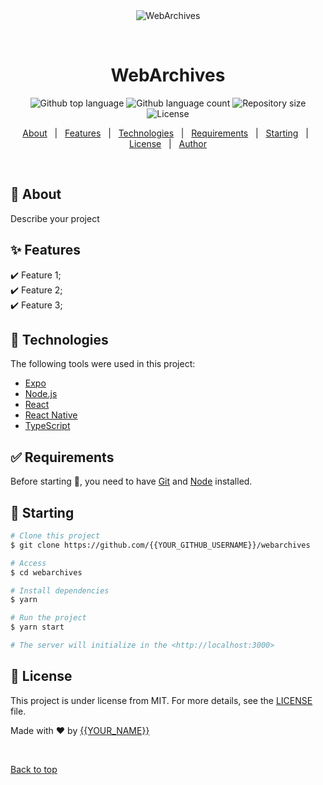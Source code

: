 <div align="center" id="top"> 
  <img src="./.github/app.gif" alt="WebArchives" />

  &#xa0;

  <!-- <a href="https://webarchives.netlify.app">Demo</a> -->
</div>

<h1 align="center">WebArchives</h1>

<p align="center">
  <img alt="Github top language" src="https://img.shields.io/github/languages/top/{{YOUR_GITHUB_USERNAME}}/webarchives?color=56BEB8">

  <img alt="Github language count" src="https://img.shields.io/github/languages/count/{{YOUR_GITHUB_USERNAME}}/webarchives?color=56BEB8">

  <img alt="Repository size" src="https://img.shields.io/github/repo-size/{{YOUR_GITHUB_USERNAME}}/webarchives?color=56BEB8">

  <img alt="License" src="https://img.shields.io/github/license/{{YOUR_GITHUB_USERNAME}}/webarchives?color=56BEB8">

  <!-- <img alt="Github issues" src="https://img.shields.io/github/issues/{{YOUR_GITHUB_USERNAME}}/webarchives?color=56BEB8" /> -->

  <!-- <img alt="Github forks" src="https://img.shields.io/github/forks/{{YOUR_GITHUB_USERNAME}}/webarchives?color=56BEB8" /> -->

  <!-- <img alt="Github stars" src="https://img.shields.io/github/stars/{{YOUR_GITHUB_USERNAME}}/webarchives?color=56BEB8" /> -->
</p>

<!-- Status -->

<!-- <h4 align="center"> 
	🚧  WebArchives 🚀 Under construction...  🚧
</h4> 

<hr> -->

<p align="center">
  <a href="#dart-about">About</a> &#xa0; | &#xa0; 
  <a href="#sparkles-features">Features</a> &#xa0; | &#xa0;
  <a href="#rocket-technologies">Technologies</a> &#xa0; | &#xa0;
  <a href="#white_check_mark-requirements">Requirements</a> &#xa0; | &#xa0;
  <a href="#checkered_flag-starting">Starting</a> &#xa0; | &#xa0;
  <a href="#memo-license">License</a> &#xa0; | &#xa0;
  <a href="https://github.com/{{YOUR_GITHUB_USERNAME}}" target="_blank">Author</a>
</p>

<br>

## :dart: About ##

Describe your project

## :sparkles: Features ##

:heavy_check_mark: Feature 1;\
:heavy_check_mark: Feature 2;\
:heavy_check_mark: Feature 3;

## :rocket: Technologies ##

The following tools were used in this project:

- [Expo](https://expo.io/)
- [Node.js](https://nodejs.org/en/)
- [React](https://pt-br.reactjs.org/)
- [React Native](https://reactnative.dev/)
- [TypeScript](https://www.typescriptlang.org/)

## :white_check_mark: Requirements ##

Before starting :checkered_flag:, you need to have [Git](https://git-scm.com) and [Node](https://nodejs.org/en/) installed.

## :checkered_flag: Starting ##

```bash
# Clone this project
$ git clone https://github.com/{{YOUR_GITHUB_USERNAME}}/webarchives

# Access
$ cd webarchives

# Install dependencies
$ yarn

# Run the project
$ yarn start

# The server will initialize in the <http://localhost:3000>
```

## :memo: License ##

This project is under license from MIT. For more details, see the [LICENSE](LICENSE.md) file.


Made with :heart: by <a href="https://github.com/{{YOUR_GITHUB_USERNAME}}" target="_blank">{{YOUR_NAME}}</a>

&#xa0;

<a href="#top">Back to top</a>
